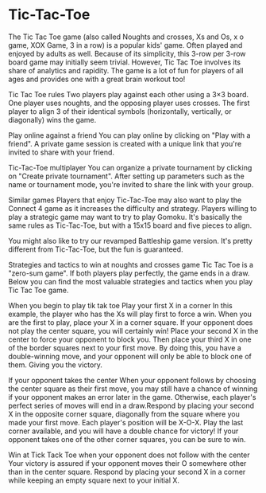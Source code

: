 # Tic-Tac-Toe

The Tic Tac Toe game (also called Noughts and crosses, Xs and Os, x o game, XOX Game, 3 in a row) is a popular kids' game. Often played and enjoyed by adults as well. Because of its simplicity, this 3-row per 3-row board game may initially seem trivial. However, Tic Tac Toe involves its share of analytics and rapidity. The game is a lot of fun for players of all ages and provides one with a great brain workout too!

Tic Tac Toe rules
Two players play against each other using a 3×3 board. One player uses noughts, and the opposing player uses crosses. The first player to align 3 of their identical symbols (horizontally, vertically, or diagonally) wins the game.

Play online against a friend
You can play online by clicking on "Play with a friend". A private game session is created with a unique link that you're invited to share with your friend.

Tic-Tac-Toe multiplayer
You can organize a private tournament by clicking on "Create private tournament". After setting up parameters such as the name or tournament mode, you're invited to share the link with your group.

Similar games
Players that enjoy Tic-Tac-Toe may also want to play the Connect 4 game as it increases the difficulty and strategy. Players willing to play a strategic game may want to try to play Gomoku. It's basically the same rules as Tic-Tac-Toe, but with a 15x15 board and five pieces to align.

You might also like to try our revamped Battleship game version. It's pretty different from Tic-Tac-Toe, but the fun is guaranteed.

Strategies and tactics to win at noughts and crosses game
Tic Tac Toe is a "zero-sum game". If both players play perfectly, the game ends in a draw. Below you can find the most valuable strategies and tactics when you play Tic Tac Toe game.

When you begin to play tik tak toe
Play your first X in a corner
In this example, the player who has the Xs will play first to force a win. When you are the first to play, place your X in a corner square. If your opponent does not play the center square, you will certainly win! Place your second X in the center to force your opponent to block you. Then place your third X in one of the border squares next to your first move. By doing this, you have a double-winning move, and your opponent will only be able to block one of them. Giving you the victory. 

If your opponent takes the center
When your opponent follows by choosing the center square as their first move, you may still have a chance of winning if your opponent makes an error later in the game. Otherwise, each player's perfect series of moves will end in a draw.Respond by placing your second X in the opposite corner square, diagonally from the square where you made your first move. Each player's position will be X-O-X. Play the last corner available, and you will have a double chance for victory! If your opponent takes one of the other corner squares, you can be sure to win. 

Win at Tick Tack Toe when your opponent does not follow with the center
Your victory is assured if your opponent moves their O somewhere other than in the center square. Respond by placing your second X in a corner while keeping an empty square next to your initial X.
